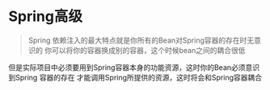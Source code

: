 # Spring高级
> Spring 依赖注入的最大特点就是你所有的Bean对Spring容器的存在时无意识的
> 你可以将你的容器换成别的容器，这个时候bean之间的耦合很低

但是实际项目中必须要用到Spring容器本身的功能资源，这时你的Bean必须意识到Spring 容器的存在 
才能调用Spring所提供的资源，这时将会和Spring容器耦合